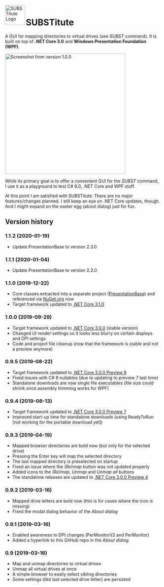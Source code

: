 <img src="https://raw.githubusercontent.com/sungaila/SUBSTitute/master/SUBSTitute.ico" align="left" width="64" height="64" alt="SUBSTitute Logo">

# SUBSTitute
A GUI for mapping directories to virtual drives (see *SUBST* command). It is built on top of **.NET Core 3.0** and **Windows Presentation Foundation (WPF)**.

<img src="https://raw.githubusercontent.com/sungaila/SUBSTitute/master/Content/1.0.0_Screenshot.png" width="390" alt="Screenshot from version 1.0.0">

While its primary goal is to offer a convenient GUI for the *SUBST* command, I use it as a playground to test C# 8.0, .NET Core and WPF stuff.

At this point I am satisfied with SUBSTitute: There are no major features/changes planned. I still keep an eye on .NET Core updates, though. And I might expand on the easter egg (about dialog) just for fun.
## Version history
### 1.1.2 (2020-01-19)
* Update PresentationBase to version 2.3.0
### 1.1.1 (2020-01-04)
* Update PresentationBase to version 2.2.0
### 1.1.0 (2019-12-22)
* Core classes extracted into a separate project ([PresentationBase](https://github.com/sungaila/PresentationBase)) and referenced via [NuGet.org](https://www.nuget.org/packages/PresentationBase) now
* Target framework updated to [.NET Core 3.1.0](https://github.com/dotnet/core/blob/master/release-notes/3.1/3.1.0/3.1.0.md)
### 1.0.0 (2019-09-29)
* Target framework updated to [.NET Core 3.0.0](https://github.com/dotnet/core/blob/master/release-notes/3.0/3.0.0/3.0.0.md) (stable version)
* Changed UI render settings so it looks less blurry on certain displays and DPI settings
* Code and project file cleanup (now that the framework is stable and not a preview anymore)
### 0.9.5 (2019-08-22)
* Target framework updated to [.NET Core 3.0.0 Preview 8](https://github.com/dotnet/core/blob/master/release-notes/3.0/preview/3.0.0-preview8.md)
* Fixed issues with C# 8 nullables (due to updating to preview 7 last time)
* Standalone downloads are now single file executables (file size could shrink once assembly trimming works for WPF)
### 0.9.4 (2019-08-13)
* Target framework updated to [.NET Core 3.0.0 Preview 7](https://github.com/dotnet/core/blob/master/release-notes/3.0/preview/3.0.0-preview7.md)
* Improved start-up time for standalone downloads (using ReadyToRun [not working for the portable download yet])
### 0.9.3 (2019-04-19)
* Mapped browser directories are bold now (but only for the selected drive)
* Pressing the Enter key will map the selected directory
* The last mapped directory is preselected on startup
* Fixed an issue where the *(Re)map* button was not updated properly
* Added icons to the *(Re)map*, *Unmap* and *Unmap all* buttons
* The standalone releases are updated to [.NET Core 3.0.0 Preview 4](https://github.com/dotnet/core/blob/master/release-notes/3.0/preview/3.0.0-preview4.md)
### 0.9.2 (2019-03-16)
* Mapped drive letters are bold now (this is for cases where the icon is missing)
* Fixed the modal dialog behavior of the *About dialog*
### 0.9.1 (2019-03-16)
* Enabled awareness to DPI changes (PerMonitorV2 and PerMonitor)
* Added a hyperlink to this GitHub repo in the *About dialog*
### 0.9 (2019-03-16)
* Map and unmap directories to virtual drives
* Unmap all virtual drives at once
* A simple browser to easily select sibling directories
* Some settings (like last selected drive letter) are persisted
